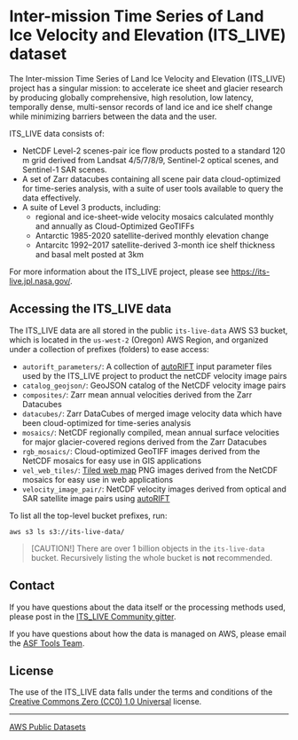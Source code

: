 # Inter-mission Time Series of Land Ice Velocity and Elevation (ITS_LIVE) dataset

The Inter-mission Time Series of Land Ice Velocity and Elevation (ITS_LIVE) project has a singular mission: to accelerate ice sheet and glacier research by producing globally comprehensive, high resolution, low latency, temporally dense, multi-sensor records of land ice and ice shelf change while minimizing barriers between the data and the user.

ITS_LIVE data consists of:
* NetCDF Level-2 scenes-pair ice flow products posted to a standard 120 m grid derived from Landsat 4/5/7/8/9, Sentinel-2 optical scenes, and Sentinel-1 SAR scenes.
* A set of Zarr datacubes containing all scene pair data cloud-optimized for time-series analysis, with a suite of user tools available to query the data effectively.
* A suite of Level 3 products, including:
  * regional and ice-sheet-wide velocity mosaics calculated monthly and annually as Cloud-Optimized GeoTIFFs
  * Antarctic 1985-2020 satellite-derived monthly elevation change
  * Antarcitc 1992–2017 satellite-derived 3-month ice shelf thickness and basal melt posted at 3km

For more information about the ITS_LIVE project, please see <https://its-live.jpl.nasa.gov/>.

## Accessing the ITS_LIVE data

The ITS_LIVE data are all stored in the public `its-live-data` AWS S3 bucket, which is located in the `us-west-2` (Oregon) AWS Region, and organized under a collection of prefixes (folders) to ease access:
* `autorift_parameters/`: A collection of [autoRIFT](https://github.com/nasa-jpl/autoRIFT/) input parameter files used by the ITS_LIVE project to product the netCDF velocity image pairs
* `catalog_geojson/`: GeoJSON catalog of the NetCDF velocity image pairs
* `composites/`: Zarr mean annual velocities derived from the Zarr Datacubes
* `datacubes/`: Zarr DataCubes of merged image velocity data which have been cloud-optimized for time-series analysis
* `mosaics/`: NetCDF regionally compiled, mean annual surface velocities for major glacier-covered regions derived from the Zarr Datacubes
* `rgb_mosaics/`: Cloud-optimized GeoTIFF images derived from the NetCDF mosaics for easy use in GIS applications
* `vel_web_tiles/`: [Tiled web map](https://en.wikipedia.org/wiki/Tiled_web_map) PNG images derived from the NetCDF mosaics for easy use in web applications
* `velocity_image_pair/`: NetCDF velocity images derived from optical and SAR satellite image pairs using [autoRIFT](https://github.com/nasa-jpl/autoRIFT/)

To list all the top-level bucket prefixes, run:

```shell
aws s3 ls s3://its-live-data/
```

> [CAUTION!]
> There are over 1 billion objects in the `its-live-data` bucket. Recursively listing the whole bucket is **not** recommended.

## Contact

If you have questions about the data itself or the processing methods used, please post in the [ITS_LIVE Community gitter](https://app.gitter.im/#/room/#its_live_community:gitter.im).

If you have questions about how the data is managed on AWS, please email the [ASF Tools Team](mailto:uaf-asf-apd@alaska.edu).

## License

The use of the ITS_LIVE data falls under the terms and conditions of the [Creative Commons Zero (CC0) 1.0 Universal](https://creativecommons.org/publicdomain/zero/1.0/) license.

---

[AWS Public Datasets](http://aws.amazon.com/public-datasets)
